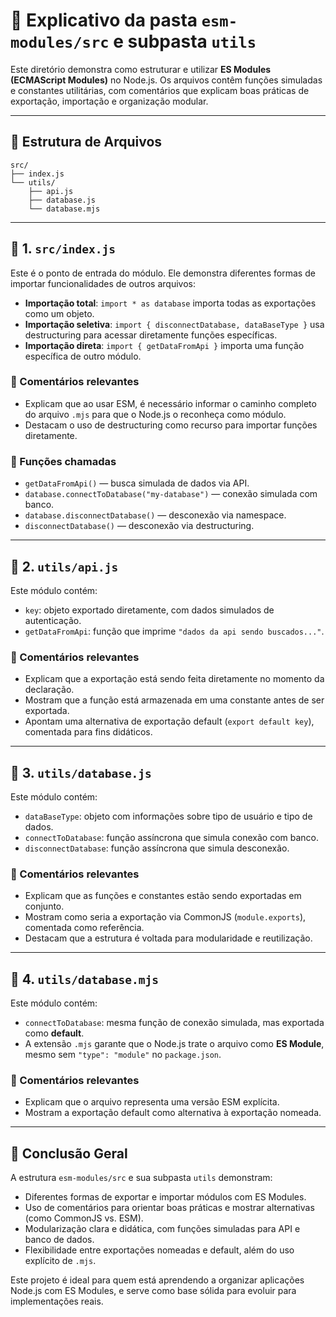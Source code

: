# 📁 Explicativo da pasta `esm-modules/src` e subpasta `utils`

Este diretório demonstra como estruturar e utilizar **ES Modules (ECMAScript Modules)** no Node.js. Os arquivos contêm funções simuladas e constantes utilitárias, com comentários que explicam boas práticas de exportação, importação e organização modular.

---

## 📂 Estrutura de Arquivos

```plaintext
src/
├── index.js
└── utils/
    ├── api.js
    ├── database.js
    └── database.mjs
```

---

## 📄 1. `src/index.js`

Este é o ponto de entrada do módulo. Ele demonstra diferentes formas de importar funcionalidades de outros arquivos:

- **Importação total**: `import * as database` importa todas as exportações como um objeto.
- **Importação seletiva**: `import { disconnectDatabase, dataBaseType }` usa destructuring para acessar diretamente funções específicas.
- **Importação direta**: `import { getDataFromApi }` importa uma função específica de outro módulo.

### 🔹 Comentários relevantes
- Explicam que ao usar ESM, é necessário informar o caminho completo do arquivo `.mjs` para que o Node.js o reconheça como módulo.
- Destacam o uso de destructuring como recurso para importar funções diretamente.

### 🔹 Funções chamadas
- `getDataFromApi()` — busca simulada de dados via API.
- `database.connectToDatabase("my-database")` — conexão simulada com banco.
- `database.disconnectDatabase()` — desconexão via namespace.
- `disconnectDatabase()` — desconexão via destructuring.

---

## 📄 2. `utils/api.js`

Este módulo contém:

- `key`: objeto exportado diretamente, com dados simulados de autenticação.
- `getDataFromApi`: função que imprime `"dados da api sendo buscados..."`.

### 🔹 Comentários relevantes
- Explicam que a exportação está sendo feita diretamente no momento da declaração.
- Mostram que a função está armazenada em uma constante antes de ser exportada.
- Apontam uma alternativa de exportação default (`export default key`), comentada para fins didáticos.

---

## 📄 3. `utils/database.js`

Este módulo contém:

- `dataBaseType`: objeto com informações sobre tipo de usuário e tipo de dados.
- `connectToDatabase`: função assíncrona que simula conexão com banco.
- `disconnectDatabase`: função assíncrona que simula desconexão.

### 🔹 Comentários relevantes
- Explicam que as funções e constantes estão sendo exportadas em conjunto.
- Mostram como seria a exportação via CommonJS (`module.exports`), comentada como referência.
- Destacam que a estrutura é voltada para modularidade e reutilização.

---

## 📄 4. `utils/database.mjs`

Este módulo contém:

- `connectToDatabase`: mesma função de conexão simulada, mas exportada como **default**.
- A extensão `.mjs` garante que o Node.js trate o arquivo como **ES Module**, mesmo sem `"type": "module"` no `package.json`.

### 🔹 Comentários relevantes
- Explicam que o arquivo representa uma versão ESM explícita.
- Mostram a exportação default como alternativa à exportação nomeada.

---

## 🧠 Conclusão Geral

A estrutura `esm-modules/src` e sua subpasta `utils` demonstram:

- Diferentes formas de exportar e importar módulos com ES Modules.
- Uso de comentários para orientar boas práticas e mostrar alternativas (como CommonJS vs. ESM).
- Modularização clara e didática, com funções simuladas para API e banco de dados.
- Flexibilidade entre exportações nomeadas e default, além do uso explícito de `.mjs`.

Este projeto é ideal para quem está aprendendo a organizar aplicações Node.js com ES Modules, e serve como base sólida para evoluir para implementações reais.

